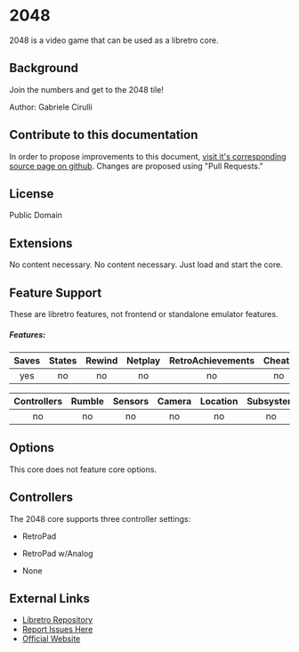 # 2048

2048 is a video game that can be used as a libretro core.

## Background

Join the numbers and get to the 2048 tile!

Author: Gabriele Cirulli

## Contribute to this documentation

In order to propose improvements to this document, [visit it's corresponding source page on github](https://github.com/libretro/docs/blob/master/docs/library/2048.md). Changes are proposed using "Pull Requests."

## License

Public Domain

## Extensions

No content necessary. No content necessary. Just load and start the core.

## Feature Support

These are libretro features, not frontend or standalone emulator features.

##### Features:

| Saves | States      | Rewind | Netplay | RetroAchievements | Cheats |
|:-----:|:-----------:|:------:|:-------:|:-----------------:|:------:|
|  yes  |     no      |  no    |   no    |       no          |  no    |

| Controllers | Rumble | Sensors | Camera | Location | Subsystem |
|:---------------:|:------:|:-------:|:------:|:--------:|:-------------:|
|       no        |  no    |   no    |  no    |   no     |      no       |

## Options

This core does not feature core options.

## Controllers

The 2048 core supports three controller settings:

* RetroPad

* RetroPad w/Analog

* None

## External Links

* [Libretro Repository](https://github.com/libretro/libretro-2048)
* [Report Issues Here](https://github.com/libretro/libretro-2048/issues)
* [Official Website](http://gabrielecirulli.github.io/2048/)
